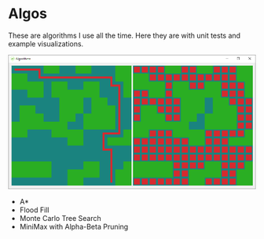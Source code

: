 # Algos
These are algorithms I use all the time. Here they are with unit tests and example visualizations.

![Visualizations](/documentation/example.png)

- A*
- Flood Fill
- Monte Carlo Tree Search
- MiniMax with Alpha-Beta Pruning
